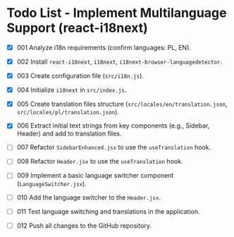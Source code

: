# Todo List - Implement Multilanguage Support (react-i18next)

- [X] 001 Analyze i18n requirements (confirm languages: PL, EN).
- [X] 002 Install `react-i18next`, `i18next`, `i18next-browser-languagedetector`.
- [X] 003 Create configuration file (`src/i18n.js`).
- [X] 004 Initialize `i18next` in `src/index.js`.
- [X] 005 Create translation files structure (`src/locales/en/translation.json`, `src/locales/pl/translation.json`).
- [X] 006 Extract initial text strings from key components (e.g., Sidebar, Header) and add to translation files.
- [ ] 007 Refactor `SidebarEnhanced.jsx` to use the `useTranslation` hook.
- [ ] 008 Refactor `Header.jsx` to use the `useTranslation` hook.
- [ ] 009 Implement a basic language switcher component (`LanguageSwitcher.jsx`).
- [ ] 010 Add the language switcher to the `Header.jsx`.
- [ ] 011 Test language switching and translations in the application.
- [ ] 012 Push all changes to the GitHub repository.

